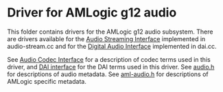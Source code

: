 # Driver for AMLogic g12 audio

This folder contains drivers for the AMLogic g12 audio subsystem. There are drivers available for
the [Audio Streaming Interface](//docs/concepts/drivers/driver_interfaces/audio_streaming.md)
implemented in audio-stream.cc and for the
[Digital Audio Interface](//docs/concepts/drivers/driver_interfaces/audio_dai.md) implemented in
dai.cc.

See [Audio Codec Interface](//docs/concepts/drivers/driver_interfaces/audio_codec.md) for a
description of codec terms used in this driver, and
[DAI interface](//docs/concepts/drivers/driver_interfaces/audio_dai.md) for the DAI terms used in
this driver.
See [audio.h](//src/lib/ddktl/include/ddktl/metadata/audio.h) for descriptions of audio metadata.
See [aml-audio.h](//src/devices/lib/amlogic/include/soc/aml-common/aml-audio.h) for descriptions of
AMLogic specific metadata.

